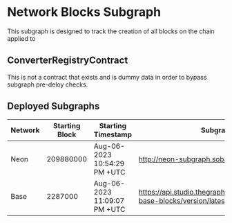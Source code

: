 # Network Blocks Subgraph
This subgraph is designed to track the creation of all blocks on the chain applied to

## ConverterRegistryContract
This is not a contract that exists and is dummy data in order to bypass subgraph pre-deloy checks.

## Deployed Subgraphs

| Network | Starting Block | Starting Timestamp           | Subgraph URL                                                                 |
|---------|----------------|------------------------------|------------------------------------------------------------------------------|
| Neon    | 209880000      | Aug-06-2023 10:54:29 PM +UTC | http://neon-subgraph.sobal.fi/sobal-neon-blocks                              |
| Base    | 2287000        | Aug-06-2023 11:09:07 PM +UTC | https://api.studio.thegraph.com/query/50526/sobal-base-blocks/version/latest |
